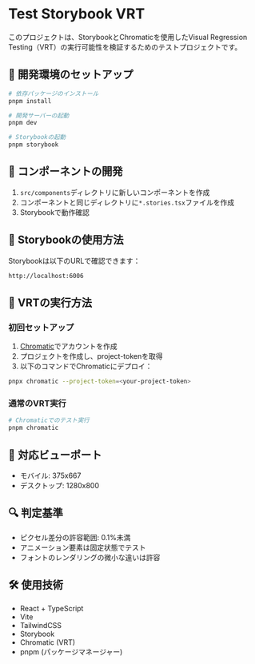 # Test Storybook VRT

このプロジェクトは、StorybookとChromaticを使用したVisual Regression Testing（VRT）の実行可能性を検証するためのテストプロジェクトです。

## 🚀 開発環境のセットアップ

```bash
# 依存パッケージのインストール
pnpm install

# 開発サーバーの起動
pnpm dev

# Storybookの起動
pnpm storybook
```

## 📝 コンポーネントの開発

1. `src/components`ディレクトリに新しいコンポーネントを作成
2. コンポーネントと同じディレクトリに`*.stories.tsx`ファイルを作成
3. Storybookで動作確認

## 🎨 Storybookの使用方法

Storybookは以下のURLで確認できます：
```bash
http://localhost:6006
```

## 👀 VRTの実行方法

### 初回セットアップ

1. [Chromatic](https://www.chromatic.com/)でアカウントを作成
2. プロジェクトを作成し、project-tokenを取得
3. 以下のコマンドでChromaticにデプロイ：

```bash
pnpx chromatic --project-token=<your-project-token>
```

### 通常のVRT実行

```bash
# Chromaticでのテスト実行
pnpm chromatic
```

## 📱 対応ビューポート

- モバイル: 375x667
- デスクトップ: 1280x800

## 🔍 判定基準

- ピクセル差分の許容範囲: 0.1%未満
- アニメーション要素は固定状態でテスト
- フォントのレンダリングの微小な違いは許容

## 🛠️ 使用技術

- React + TypeScript
- Vite
- TailwindCSS
- Storybook
- Chromatic (VRT)
- pnpm (パッケージマネージャー)
